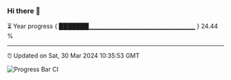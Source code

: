 ### Hi there 👋

⏳ Year progress { ███████▁▁▁▁▁▁▁▁▁▁▁▁▁▁▁▁▁▁▁▁▁▁▁ } 24.44 %

---

⏰ Updated on Sat, 30 Mar 2024 10:35:53 GMT

![Progress Bar CI](https://github.com/IshwaranRudhara/GIT-ACTION/workflows/Progress%20Bar%20CI/badge.svg)
